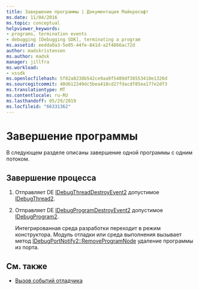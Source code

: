 ```yaml
---
title: Завершение программы | Документация Майкрософт
ms.date: 11/04/2016
ms.topic: conceptual
helpviewer_keywords:
- programs, termination events
- debugging [Debugging SDK], terminating a program
ms.assetid: eedda0a3-5e05-44fe-841d-a2f4866ac72d
author: madskristensen
ms.author: madsk
manager: jillfra
ms.workload:
- vssdk
ms.openlocfilehash: 5f82a8238b542ce9aa9f5489df38553410e1326d
ms.sourcegitcommit: 40d612240dc5bea418cd27fdacdf85ea177e2df3
ms.translationtype: MT
ms.contentlocale: ru-RU
ms.lasthandoff: 05/29/2019
ms.locfileid: "66331362"
---
```

# <a name="terminating-a-program"></a>Завершение программы
В следующем разделе описаны завершение одной программы с одним потоком.

## <a name="termination-process"></a>Завершение процесса

1. Отправляет DE [IDebugThreadDestroyEvent2](../../extensibility/debugger/reference/idebugthreaddestroyevent2.md) допустимое [IDebugThread2](../../extensibility/debugger/reference/idebugthread2.md).

2. Отправляет DE [IDebugProgramDestroyEvent2](../../extensibility/debugger/reference/idebugprogramdestroyevent2.md) допустимое [IDebugProgram2](../../extensibility/debugger/reference/idebugprogram2.md).

   Интегрированная среда разработки переходит в режим конструктора. Модуль отладки или среда выполнения вызывает метод [IDebugPortNotify2::RemoveProgramNode](../../extensibility/debugger/reference/idebugportnotify2-removeprogramnode.md) удаление программы из порта.

## <a name="see-also"></a>См. также
- [Вызов событий отладчика](../../extensibility/debugger/calling-debugger-events.md)